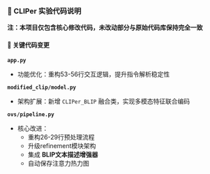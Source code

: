 ### 🔧 CLIPer 实验代码说明

**注：本项目仅包含核心修改代码，未改动部分与原始代码库保持完全一致**

#### 📝 关键代码变更
**`app.py`**
- 功能优化：重构53-56行交互逻辑，提升指令解析稳定性

**`modified_clip/model.py`**
- 架构扩展：新增 `CLIPer_BLIP` 融合类，实现多模态特征联合编码

**`ovs/pipeline.py`** 
- 核心改进：
  - 重构26-29行预处理流程
  - 升级refinement模块架构
  - 集成 **BLIP文本描述增强器** 
  - 自动保存注意力热力图
